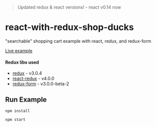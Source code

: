 > Updated redux & react versions! - react v0.14 now

# react-with-redux-shop-ducks
"searchable" shopping cart example with react, redux, and redux-form

[Live example](http://www.hartzis.me/react-with-redux-shop-ducks/)

#### Redux libs used

- [redux](https://github.com/rackt/redux) - v3.0.4
- [react-redux](https://github.com/rackt/react-redux) - v4.0.0
- [redux-form](https://github.com/erikras/redux-form) - v3.0.0-beta-2



## Run Example

`npm install`

`npm start`
